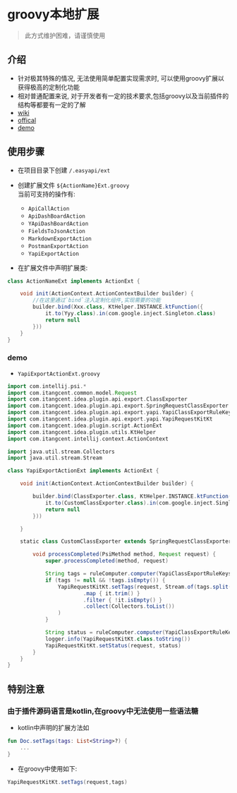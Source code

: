# groovy本地扩展

> 此方式维护困难，请谨慎使用

## 介绍

- 针对极其特殊的情况, 无法使用简单配置实现需求时, 可以使用groovy扩展以获得极高的定制化功能
- 相对普通配置来说, 对于开发者有一定的技术要求,包括groovy以及当前插件的结构等都要有一定的了解
- [wiki](https://en.wikipedia.org/wiki/Apache_Groovy)
- [offical](http://groovy-lang.org/)
- [demo](https://github.com/Earth-1610/spring-demo/tree/feature/ext/.easyapi/ext)

## 使用步骤

- 在项目目录下创建 `/.easyapi/ext`
- 创建扩展文件 `${ActionName}Ext.groovy`<br>当前可支持的操作有:
  - `ApiCallAction`
  - `ApiDashBoardAction`
  - `YApiDashBoardAction`
  - `FieldsToJsonAction`
  - `MarkdownExportAction`
  - `PostmanExportAction`
  - `YapiExportAction`

- 在扩展文件中声明扩展类:

```groovy
class ActionNameExt implements ActionExt {

    void init(ActionContext.ActionContextBuilder builder) {
        //在这里通过`bind`注入定制化组件,实现需要的功能
        builder.bind(Xxx.class, KtHelper.INSTANCE.ktFunction({
            it.to(Yyy.class).in(com.google.inject.Singleton.class)
            return null
        }))
    }
}
```

### demo

- `YapiExportActionExt.groovy`

```groovy
import com.intellij.psi.*
import com.itangcent.common.model.Request
import com.itangcent.idea.plugin.api.export.ClassExporter
import com.itangcent.idea.plugin.api.export.SpringRequestClassExporter
import com.itangcent.idea.plugin.api.export.yapi.YapiClassExportRuleKeys
import com.itangcent.idea.plugin.api.export.yapi.YapiRequestKitKt
import com.itangcent.idea.plugin.script.ActionExt
import com.itangcent.idea.plugin.utils.KtHelper
import com.itangcent.intellij.context.ActionContext

import java.util.stream.Collectors
import java.util.stream.Stream

class YapiExportActionExt implements ActionExt {

    void init(ActionContext.ActionContextBuilder builder) {

        builder.bind(ClassExporter.class, KtHelper.INSTANCE.ktFunction({
            it.to(CustomClassExporter.class).in(com.google.inject.Singleton.class)
            return null
        }))

    }

    static class CustomClassExporter extends SpringRequestClassExporter {

        void processCompleted(PsiMethod method, Request request) {
            super.processCompleted(method, request)

            String tags = ruleComputer.computer(YapiClassExportRuleKeys.TAG, method)
            if (tags != null && !tags.isEmpty()) {
                YapiRequestKitKt.setTags(request, Stream.of(tags.split("\n"))
                        .map { it.trim() }
                        .filter { !it.isEmpty() }
                        .collect(Collectors.toList())
                )
            }

            String status = ruleComputer.computer(YapiClassExportRuleKeys.STATUS, method)
            logger.info(YapiRequestKitKt.class.toString())
            YapiRequestKitKt.setStatus(request, status)
        }
    }
}
```

## 特别注意

### 由于插件源码语言是kotlin,在groovy中无法使用一些语法糖

- kotlin中声明的扩展方法如

```kotlin
fun Doc.setTags(tags: List<String>?) {
    ...
}
```

- 在groovy中使用如下:

```groovy
YapiRequestKitKt.setTags(request,tags)
```